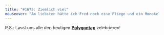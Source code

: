 ```yaml
---
title: "#1675: Ziemlich viel"
mouseover: "Am liebsten hätte ich Fred noch eine Fliege und ein Monokel gezeichnet, doch wollte ich die Pointe nicht vorwegnehmen."
---
```


P.S.: Lasst uns alle den heutigen <a href="http://www.fonflatter.de/kalender"><strong>Polygontag</strong></a> zelebrieren!
